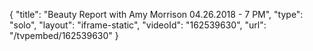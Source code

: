 {
    "title": "Beauty Report with Amy Morrison 04.26.2018 - 7 PM",
    "type": "solo",
    "layout": "iframe-static",
    "videoId": "162539630",
    "url": "\/tvpembed\/162539630"
}